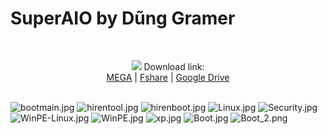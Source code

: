 # SuperAIO by Dũng Gramer

<br/><p align="center">
  <img src="https://img.icons8.com/ultraviolet/24/000000/download-from-cloud.png"> Download link:  
  <a href="https://mega.nz/#!7QknXJxb!qFUazQrtGYYlIlKkh_yQJS_I_zOGIp9K-2UztjFwtOY" target="_blank">MEGA</a> | 
  <a href="https://www.fshare.vn/file/1RJ6XU9EX7YX" target="_blank">Fshare</a> |
  <a href="https://drive.google.com/uc?id=1yUewJGf0kHlT_xMpklDywjQW-6oFnoFm" target="_blank">Google Drive </a>
</p> <br/>

<img src="https://scontent.fhph1-2.fna.fbcdn.net/v/t1.0-9/42678868_762586250751531_2927841684848902144_n.jpg?_nc_cat=109&_nc_ohc=1auvsYmp9RsAX8mnNys&_nc_ht=scontent.fhph1-2.fna&oh=46906d163eb283a5bb8b2ed1e46d3db4&oe=5EF49D6B" alt="bootmain.jpg" border="0">
<img src="https://scontent.fhph1-2.fna.fbcdn.net/v/t1.0-9/42701584_762586324084857_2161010827887378432_n.jpg?_nc_cat=103&_nc_ohc=T0lUrSW3yrkAX8xapVu&_nc_ht=scontent.fhph1-2.fna&oh=809bfa8ede428cb79c88e91225d4c315&oe=5EEE93EE" alt="hirentool.jpg" border="0">
<img src="https://scontent.fhph1-2.fna.fbcdn.net/v/t1.0-9/42634457_762586357418187_5318265764195598336_n.jpg?_nc_cat=101&_nc_ohc=hdzH6plOsJEAX-AKmYf&_nc_ht=scontent.fhph1-2.fna&oh=8b9813dd81f59d5ad2147e1f0cbf8205&oe=5F02589D" alt="hirenboot.jpg" border="0">
<img src="https://scontent.fhph1-1.fna.fbcdn.net/v/t1.0-9/42607798_762586387418184_1876414075672461312_n.jpg?_nc_cat=104&_nc_ohc=jQZPPTTMTKYAX86nR4k&_nc_ht=scontent.fhph1-1.fna&oh=3e999935bcbebfdee318c1e86c04fd1a&oe=5EFC5A4F" alt="Linux.jpg" border="0">
<img src="https://scontent.fhph1-2.fna.fbcdn.net/v/t1.0-9/42627562_762586417418181_930498784868171776_n.jpg?_nc_cat=108&_nc_ohc=UrtN14x3fMIAX_T6IyY&_nc_ht=scontent.fhph1-2.fna&oh=7a30182809e809948ad50d54ea8f5b1a&oe=5EBEA9D0" alt="Security.jpg" border="0">
<img src="https://scontent.fhph1-2.fna.fbcdn.net/v/t1.0-9/42658370_762586264084863_7135210532981702656_n.jpg?_nc_cat=101&_nc_ohc=S_cvRjWnGVgAX9_GRph&_nc_ht=scontent.fhph1-2.fna&oh=018cc85b03dd6ef8eafa43b3ccba6863&oe=5EF3D8E2" alt="WinPE-Linux.jpg" border="0">
<img src="https://scontent.fhph1-2.fna.fbcdn.net/v/t1.0-9/42645929_762586244084865_8858980788054523904_n.jpg?_nc_cat=106&_nc_ohc=PZSj_naM8JgAX_-dFtF&_nc_ht=scontent.fhph1-2.fna&oh=e6f32f6e0c371c8113382abf0bb70a24&oe=5EB982EF" alt="WinPE.jpg" border="0">
<img src="https://scontent.fhph1-1.fna.fbcdn.net/v/t1.0-9/42761215_762586410751515_7858788509471997952_n.jpg?_nc_cat=100&_nc_ohc=QiGhb_SAgS4AX8vX38x&_nc_ht=scontent.fhph1-1.fna&oh=0489f97dab11631c8d24a389ae31a088&oe=5EF49EB9" alt="xp.jpg" border="0">
<img src="https://scontent.fhph1-1.fna.fbcdn.net/v/t1.0-9/42745790_762586314084858_7469825177245712384_n.jpg?_nc_cat=111&_nc_ohc=YiueGfs_5SsAX83DkqA&_nc_ht=scontent.fhph1-1.fna&oh=26fc3b23021af0d294fa9fcc7306f8b8&oe=5EFBEEBC" alt="Boot.jpg" border="0">
<img src="https://scontent.fhph1-2.fna.fbcdn.net/v/t1.0-9/42656791_762586344084855_2191320815822176256_n.jpg?_nc_cat=106&_nc_ohc=KIOn6tr4o7sAX9R93qA&_nc_ht=scontent.fhph1-2.fna&oh=ca695854e60742cbaaf9d7d90e9435b9&oe=5EB5AD1D" alt="Boot_2.png" border="0">

   
   
